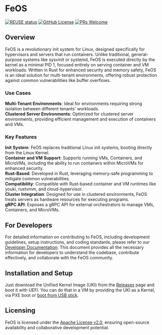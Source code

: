 # FeOS

[![REUSE status](https://api.reuse.software/badge/github.com/ironcore-dev/dpservice)](https://api.reuse.software/info/github.com/ironcore-dev/FeOS)
[![GitHub License](https://img.shields.io/static/v1?label=License&message=Apache-2.0&color=blue)](LICENSE)
[![PRs Welcome](https://img.shields.io/badge/PRs-welcome-brightgreen.svg)](https://makeapullrequest.com)

## Overview
FeOS is a revolutionary init system for Linux, designed specifically for hypervisors and servers that run containers. Unlike traditional, general-purpose systems like sysvinit or systemd, FeOS is executed directly by the kernel as a minimal PID 1, focused entirely on serving container and VM workloads. Written in Rust for enhanced security and memory safety, FeOS is an ideal solution for multi-tenant environments, offering robust protection against common vulnerabilities like buffer overflows.

### Use Cases
**Multi-Tenant Environments**: Ideal for environments requiring strong isolation between different tenants' workloads.  
**Clustered Server Environments**: Optimized for clustered server environments, providing efficient management and execution of containers and VMs.

### Key Features
**Init System**: FeOS replaces traditional Linux init systems, booting directly from the Linux Kernel.  
**Container and VM Support**: Supports running VMs, Containers, and MicroVMs, including the ability to run containers within MicroVMs for enhanced security.  
**Rust-Based**: Developed in Rust, leveraging memory-safe programming to mitigate common vulnerabilities.  
**Compatibility**: Compatible with Rust-based container and VM runtimes like youki, rustvmm, and cloud-hypervisor.  
**Cluster Integration**: Designed for use in clustered environments, FeOS treats servers as hardware resources for executing programs.  
**gRPC API**: Exposes a gRPC API for external orchestrators to manage VMs, Containers, and MicroVMs.

## For Developers
For detailed information on contributing to FeOS, including development guidelines, setup instructions, and coding standards, please refer to our [Developer Documentation](docs/development.md). This document provides all the necessary information for developers to understand the codebase, contribute effectively, and collaborate with the FeOS community.

## Installation and Setup
Just download the Unified Kernel Image (UKI) from the [Releases](https://github.com/maltej/feos/releases) page and boot it with UEFI. You can do that in a VM by providing the UKI as a Kernel, via PXE boot or [boot from USB stick](docs/boot-image/uki.md#boot-from-usb-stick).

## Licensing
FeOS is licensed under the [Apache License v2.0](LICENSE), ensuring open-source availability and collaborative development potential.
